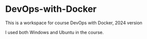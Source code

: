 # DevOps-with-Docker

This is a workspace for course DevOps with Docker, 2024 version

I used both Windows and Ubuntu in the course.
